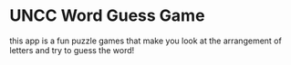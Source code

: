 # UNCC Word Guess Game 
this app is a fun puzzle games that make you look at the arrangement of letters and try to guess the word!


